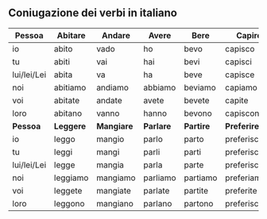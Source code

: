 ## Coniugazione dei verbi in italiano

| Pessoa | Abitare | Andare | Avere | Bere | Capire | Dormire | Essere |
|---|---|---|---|---|---|---|---|
| io | abito | vado | ho | bevo | capisco | dormo | sono |
| tu | abiti | vai | hai | bevi | capisci | dormi | sei |
| lui/lei/Lei | abita | va | ha | beve | capisce | dorme | è |
| noi | abitiamo | andiamo | abbiamo | beviamo | capiamo | dormiamo | siamo |
| voi | abitate | andate | avete | bevete | capite | dormite | siete |
| loro | abitano | vanno | hanno | bevono | capiscono | dormono | sono |
| **Pessoa** | **Leggere** | **Mangiare** | **Parlare** | **Partire** | **Preferire** | **Scrivere** | **Venire** |
| io | leggo | mangio | parlo | parto | preferisco | scrivo | vengo |
| tu | leggi | mangi | parli | parti | preferisci | scrivi | vieni |
| lui/lei/Lei | legge | mangia | parla | parte | preferisce | scrive | viene |
| noi | leggiamo | mangiamo | parliamo | partiamo | preferiamo | scriviamo | veniamo |
| voi | leggete | mangiate | parlate | partite | preferite | scrivete | venite |
| loro | leggono | mangiano | parlano | partono | preferiscono | scrivono | vengono |
